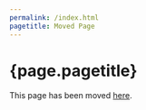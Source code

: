```yaml
---
permalink: /index.html
pagetitle: Moved Page
---
```


# {page.pagetitle}

This page has been moved [here](index.md). 
